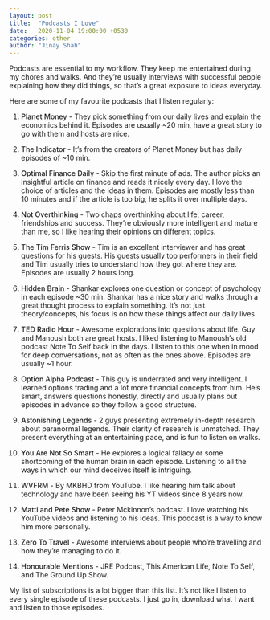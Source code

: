 ```yaml
---
layout: post
title:  "Podcasts I Love"
date:   2020-11-04 19:00:00 +0530
categories: other
author: "Jinay Shah"
---
```

Podcasts are essential to my workflow. They keep me entertained during my chores and walks. And they’re usually interviews with successful people explaining how they did things, so that’s a great exposure to ideas everyday.

Here are some of my favourite podcasts that I listen regularly:

1. <span style="font-weight: 500;">Planet Money</span> - They pick something from our daily lives and explain the economics behind it. Episodes are usually ~20 min, have a great story to go with them and hosts are nice.

2. <span style="font-weight: 500;">The Indicator</span> - It’s from the creators of Planet Money but has daily episodes of ~10 min. 

3. <span style="font-weight: 500;">Optimal Finance Daily</span> - Skip the first minute of ads. The author picks an insightful article on finance and reads it nicely every day. I love the choice of articles and the ideas in them. Episodes are mostly less than 10 minutes and if the article is too big, he splits it over multiple days. 

4. <span style="font-weight: 500;">Not Overthinking</span> - Two chaps overthinking about life, career, friendships and success. They’re obviously more intelligent and mature than me, so I like hearing their opinions on different topics. 

5. <span style="font-weight: 500;">The Tim Ferris Show</span> - Tim is an excellent interviewer and has great questions for his guests. His guests usually top performers in their field and Tim usually tries to understand how they got where they are. Episodes are usually 2 hours long.

6. <span style="font-weight: 500;">Hidden Brain</span> - Shankar explores one question or concept of psychology in each episode ~30 min. Shankar has a nice story and walks through a great thought process to explain something. It’s not just theory/concepts, his focus is on how these things affect our daily lives.

7. <span style="font-weight: 500;">TED Radio Hour</span> - Awesome explorations into questions about life. Guy and Manoush both are great hosts. I liked listening to Manoush’s old podcast Note To Self back in the days. I listen to this one when in mood for deep conversations, not as often as the ones above. Episodes are usually ~1 hour.

8. <span style="font-weight: 500;">Option Alpha Podcast</span> - This guy is underrated and very intelligent. I learned options trading and a lot more financial concepts from him. He’s smart, answers questions honestly, directly and usually plans out episodes in advance so they follow a good structure.

9. <span style="font-weight: 500;">Astonishing Legends</span> - 2 guys presenting extremely in-depth research about paranormal legends. Their clarity of research is unmatched. They present everything at an entertaining pace, and is fun to listen on walks. 

10. <span style="font-weight: 500;">You Are Not So Smart</span> - He explores a logical fallacy or some shortcoming of the human brain in each episode. Listening to all the ways in which our mind deceives itself is intriguing. 

11. <span style="font-weight: 500;">WVFRM</span> - By MKBHD from YouTube. I like hearing him talk about technology and have been seeing his YT videos since 8 years now. 

12. <span style="font-weight: 500;">Matti and Pete Show</span> - Peter Mckinnon’s podcast. I love watching his YouTube videos and listening to his ideas. This podcast is a way to know him more personally. 

13. <span style="font-weight: 500;">Zero To Travel</span> - Awesome interviews about people who’re travelling and how they’re managing to do it. 

14. <span style="font-weight: 500;">Honourable Mentions</span> - JRE Podcast, This American Life, Note To Self, and The Ground Up Show.

My list of subscriptions is a lot bigger than this list. It’s not like I listen to every single episode of these podcasts. I just go in, download what I want and listen to those episodes.
